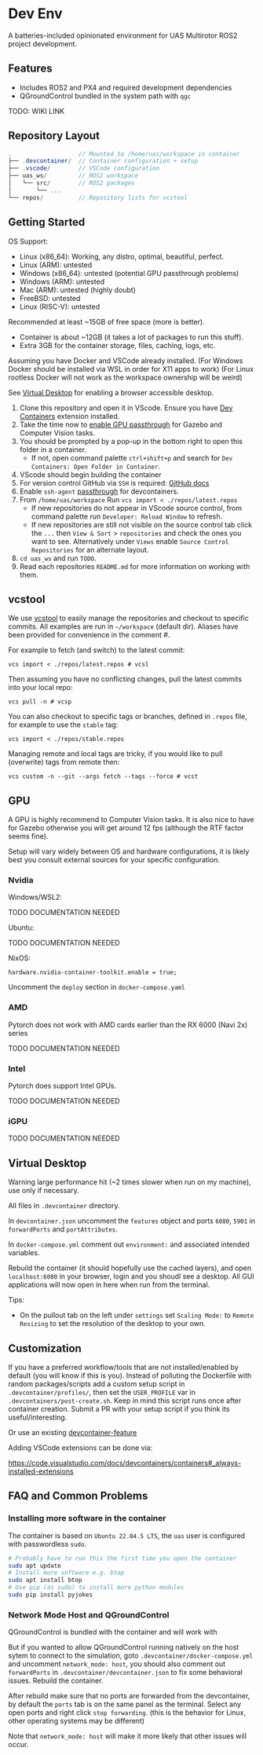 # Dev Env

A batteries-included opinionated environment for UAS Multirotor ROS2 project development.

## Features

- Includes ROS2 and PX4 and required development dependencies
- QGroundControl bundled in the system path with `qgc`

TODO: WIKI LINK

## Repository Layout

```cs
.                   // Mounted to /home/uas/workspace in container
├── .devcontainer/  // Container configuration + setup
├── .vscode/        // VSCode configuration
├── uas_ws/         // ROS2 workspace
│   └── src/        // ROS2 packages
│       └── ...
└── repos/          // Repository lists for vcstool
```

## Getting Started

OS Support:
- Linux (x86_64): Working, any distro, optimal, beautiful, perfect.
- Linux (ARM): untested
- Windows (x86_64): untested (potential GPU passthrough problems)
- Windows (ARM): untested
- Mac (ARM): untested (highly doubt)
- FreeBSD: untested
- Linux (RISC-V): untested

Recommended at least ~15GB of free space (more is better).
- Container is about ~12GB (it takes a lot of packages to run this stuff).
- Extra 3GB for the container storage, files, caching, logs, etc.

Assuming you have Docker and VSCode already installed. (For Windows Docker should be installed via WSL in order for X11 apps to work) (For Linux rootless Docker will not work as the workspace ownership will be weird)

See [Virtual Desktop](#virtual-desktop) for enabling a browser accessible desktop.

1. Clone this repository and open it in VScode. Ensure you have [Dev Containers](https://marketplace.visualstudio.com/items?itemName=ms-vscode-remote.remote-containers) extension installed.
2. Take the time now to [enable GPU passthrough](#gpu) for Gazebo and Computer Vision tasks.
3. You should be prompted by a pop-up in the bottom right to open this folder in a container.
    - If not, open command palette `ctrl+shift+p` and search for `Dev Containers: Open Folder in Container`.
4. VScode should begin building the container
5. For version control GitHub via `SSH` is required: [GitHub docs](https://docs.github.com/en/authentication/connecting-to-github-with-ssh)
6. Enable `ssh-agent` [passthrough](https://code.visualstudio.com/remote/advancedcontainers/sharing-git-credentials) for devcontainers.
7. From `/home/uas/workspace` Run `vcs import < ./repos/latest.repos`
    - If new repositories do not appear in VScode source control, from command palette run `Developer: Reload Window` to refresh.
    - If new repositories are still not visible on the source control tab click the `...` then `View & Sort` > `repositories` and check the ones you want to see. Alternatively under `Views` enable `Source Control Repositories` for an alternate layout.
8. `cd uas_ws` and run `TODO`.
9. Read each repositories `README.md` for more information on working with them.

## vcstool

We use [vcstool](https://github.com/dirk-thomas/vcstool) to easily manage the repositories and checkout to specific commits. All examples are run in `~/workspace` (default dir). Aliases have been provided for convenience in the comment #.

For example to fetch (and switch) to the latest commit:

```
vcs import < ./repos/latest.repos # vcsl
```

Then assuming you have no conflicting changes, pull the latest commits into your local repo:

```
vcs pull -n # vcsp
```

You can also checkout to specific tags or branches, defined in `.repos` file, for example to use the `stable` tag:

```
vcs import < ./repos/stable.repos
```

Managing remote and local tags are tricky, if you would like to pull (overwrite) tags from remote then:

```
vcs custom -n --git --args fetch --tags --force # vcst
```

## GPU

A GPU is highly recommend to Computer Vision tasks. It is also nice to have for Gazebo otherwise you will get around 12 fps (although the RTF factor seems fine).

Setup will vary widely between OS and hardware configurations, it is likely best you consult external sources for your specific configuration.

### Nvidia

Windows/WSL2:

TODO DOCUMENTATION NEEDED

Ubuntu:

TODO DOCUMENTATION NEEDED

NixOS:

`hardware.nvidia-container-toolkit.enable = true;`

Uncomment the `deploy` section in `docker-compose.yaml`

### AMD

Pytorch does not work with AMD cards earlier than the RX 6000 (Navi 2x) series

TODO DOCUMENTATION NEEDED

### Intel

Pytorch does support Intel GPUs.

TODO DOCUMENTATION NEEDED

### iGPU

TODO DOCUMENTATION NEEDED

## Virtual Desktop

Warning large performance hit (~2 times slower when run on my machine), use only if necessary.

All files in `.devcontainer` directory.

In `devcontainer.json` uncomment the `features` object and ports `6080`, `5901` in `forwardPorts` and `portAttributes`.

In `docker-compose.yml` comment out `environment:` and associated intended variables.

Rebuild the container (it should hopefully use the cached layers), and open `localhost:6080` in your browser, login and you shoudl see a desktop. All GUI applications will now open in here when run from the terminal.

Tips:
- On the pullout tab on the left under `settings` set `Scaling Mode:` to `Remote Resizing` to set the resolution of the desktop to your own.

## Customization

If you have a preferred workflow/tools that are not installed/enabled by default (you will know if this is you). Instead of polluting the Dockerfile with random packages/scripts add a custom setup script in `.devcontainer/profiles/`, then set the `USER_PROFILE` var in `.devcontainers/post-create.sh`. Keep in mind this script runs once after container creation. Submit a PR with your setup script if you think its useful/interesting.

Or use an existing [devcontainer-feature](https://containers.dev/features)

Adding VSCode extensions can be done via:

https://code.visualstudio.com/docs/devcontainers/containers#_always-installed-extensions

## FAQ and Common Problems

### Installing more software in the container

The container is based on `Ubuntu 22.04.5 LTS`, the `uas` user is configured with passwordless `sudo`.

```sh
# Probably have to run this the first time you open the container
sudo apt update
# Install more software e.g. btop
sudo apt install btop
# Use pip (as sudo) to install more python modules
sudo pip install pyjokes
```

### Network Mode Host and QGroundControl

QGroundControl is bundled with the container and will work with 

But if you wanted to allow QGroundControl running natively on the host sytem to connect to the simulation, goto `.devcontainer/docker-compose.yml` and uncomment `network_mode: host`, you should also comment out `forwardPorts` in `.devcontainer/devcontainer.json` to fix some behavioral issues. Rebuild the container.

After rebuild make sure that no ports are forwarded from the devcontainer, by default the `ports` tab is on the same panel as the terminal. Select any open ports and right click `stop forwarding`. (this is the behavior for Linux, other operating systems may be different)

Note that `network_mode: host` will make it more likely that other issues will occur.
